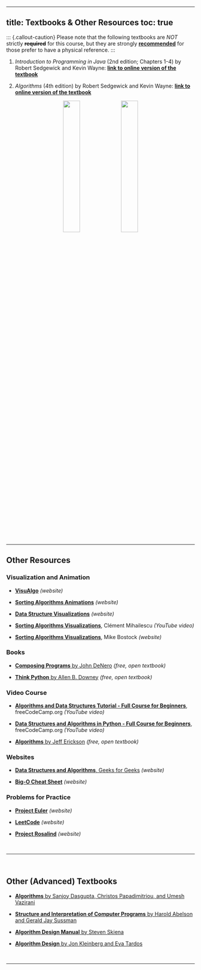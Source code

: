 
---
title: Textbooks & Other Resources
toc: true
---

::: {.callout-caution}
Please note that the following textbooks are _NOT_ strictly <b><s>required</s></b> for this course, but they are strongly <b><u>recommended</u></b> for those prefer to have a physical reference.
:::


1. _Introduction to Programming in Java_ (2nd edition; Chapters 1-4) by Robert Sedgewick and Kevin Wayne: **[link to online version of the textbook](https://introcs.cs.princeton.edu/java/home/)**

2. _Algorithms_ (4th edition) by Robert Sedgewick and Kevin Wayne: **[link to online version of the textbook](https://algs4.cs.princeton.edu/home/)**

<center>

<a href="https://introcs.cs.princeton.edu/java/home/"><img width="30%" src="https://i.ibb.co/JC0d2Fs/cover-java2e.png"></img></a> <a href="https://algs4.cs.princeton.edu/home/"><img width="30%" src="https://algs4.cs.princeton.edu/cover.png"></img></a> 

</center>

--- 

## Other Resources 

### Visualization and Animation

* [**VisuAlgo**](https://visualgo.net/en) _(website)_

* [**Sorting Algorithms Animations**](https://www.toptal.com/developers/sorting-algorithms) _(website)_

* [**Data Structure Visualizations**](https://www.cs.usfca.edu/~galles/visualization/Algorithms.html) _(website)_

* [**Sorting Algorithms Visualizations**](https://www.youtube.com/watch?v=kPRA0W1kECg&ab_channel=Cl%C3%A9mentMihailescu), Clément Mihailescu _(YouTube video)_

* [**Sorting Algorithms Visualizations**](https://bost.ocks.org/mike/algorithms/#sorting), Mike Bostock _(website)_

### Books 

* [**Composing Programs** by John DeNero](https://www.composingprograms.com/) _(free, open textbook)_

* [**Think Python** by Allen B. Downey](https://greenteapress.com/wp/think-python-2e/) _(free, open textbook)_

### Video Course

* **[Algorithms and Data Structures Tutorial - Full Course for Beginners](https://www.youtube.com/watch?v=8hly31xKli0)**, freeCodeCamp.org _(YouTube video)_

* [**Data Structures and Algorithms in Python - Full Course for Beginners**](https://www.youtube.com/watch?v=pkYVOmU3MgA&ab_channel=freeCodeCamp.org), freeCodeCamp.org _(YouTube video)_

* [**Algorithms** by Jeff Erickson](http://jeffe.cs.illinois.edu/teaching/algorithms/) _(free, open textbook)_

### Websites

* [**Data Structures and Algorithms**, Geeks for Geeks](https://www.geeksforgeeks.org/python-data-structures-and-algorithms/) _(website)_

* [**Big-O Cheat Sheet**](https://www.bigocheatsheet.com/) _(website)_

### Problems for Practice

* [**Project Euler**](https://projecteuler.net/) _(website)_

* [**LeetCode**](https://leetcode.com/) _(website)_

* [**Project Rosalind**](http://rosalind.info/problems/locations/) _(website)_

<br/>
<hr/>
<br/>

## Other (Advanced) Textbooks

* [**Algorithms** by Sanjoy Dasgupta, Christos Papadimitriou, and Umesh Vazirani](https://www.amazon.com/Algorithms-Sanjoy-Dasgupta/dp/0073523402)

* [**Structure and Interpretation of Computer Programs** by Harold Abelson and Gerald Jay Sussman](https://mitpress.mit.edu/sites/default/files/sicp/full-text/book/book.html)

* [**Algorithm Design Manual** by Steven Skiena](https://www.amazon.com/Algorithm-Design-Manual-Steven-Skiena/dp/1848000693)

* [**Algorithm Design** by Jon Kleinberg and Eva Tardos](https://www.amazon.com/Algorithm-Design-Jon-Kleinberg/dp/0321295358)

<br/>
<hr/>
<br/>
